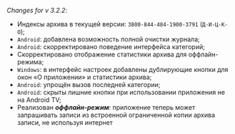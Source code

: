 _Changes for v 3.2.2_:
- Индексы архива в текущей версии: `3800-844-484-1900-3791` (`Д-И-Ц-К-О`);
- `Android`: добавлена возможность полной очистки журнала;
- `Android`: скорректировано поведение интерфейса категорий;
- Скорректировано отображение статистики архива для оффлайн-режима;
- `Windows`: в интерфейс настроек добавлены дублирующие кнопки для окон «О приложении» и статистики архива;
- `Android`: упрощён вызов последней категории;
- `Android`: скрыты лишние кнопки при использовании приложения не на Android TV;
- Реализован ***оффлайн-режим***: приложение теперь может запрашивать записи из встроенной ограниченной копии архива записи, не используя интернет
